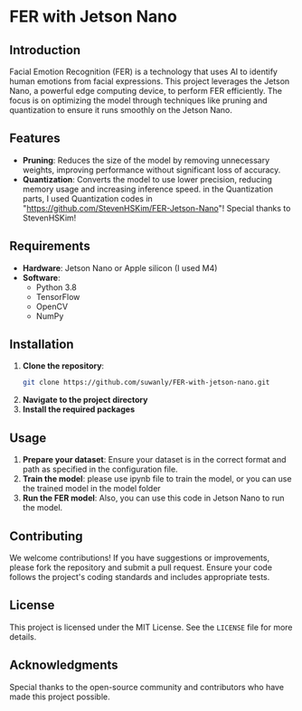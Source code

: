 # FER with Jetson Nano

## Introduction
Facial Emotion Recognition (FER) is a technology that uses AI to identify human emotions from facial expressions. This project leverages the Jetson Nano, a powerful edge computing device, to perform FER efficiently. The focus is on optimizing the model through techniques like pruning and quantization to ensure it runs smoothly on the Jetson Nano.

## Features
- **Pruning**: Reduces the size of the model by removing unnecessary weights, improving performance without significant loss of accuracy.
- **Quantization**: Converts the model to use lower precision, reducing memory usage and increasing inference speed.
    in the Quantization parts, I used Quantization codes in "https://github.com/StevenHSKim/FER-Jetson-Nano"! 
    Special thanks to StevenHSKim!


## Requirements
- **Hardware**: Jetson Nano or Apple silicon (I used M4)
- **Software**:
  - Python 3.8
  - TensorFlow
  - OpenCV
  - NumPy

## Installation
1. **Clone the repository**:
   ```bash
   git clone https://github.com/suwanly/FER-with-jetson-nano.git
   ```
2. **Navigate to the project directory**
3. **Install the required packages**

## Usage
1. **Prepare your dataset**: Ensure your dataset is in the correct format and path as specified in the configuration file.
2. **Train the model**:
    please use ipynb file to train the model,
    or you can use the trained model in the model folder
3. **Run the FER model**:
   Also, you can use this code in Jetson Nano to run the model.

## Contributing
We welcome contributions! If you have suggestions or improvements, please fork the repository and submit a pull request. Ensure your code follows the project's coding standards and includes appropriate tests.

## License
This project is licensed under the MIT License. See the `LICENSE` file for more details.

## Acknowledgments
Special thanks to the open-source community and contributors who have made this project possible.

